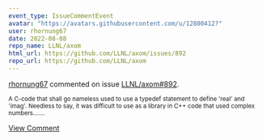 ```yaml
---
event_type: IssueCommentEvent
avatar: "https://avatars.githubusercontent.com/u/12800412?"
user: rhornung67
date: 2022-08-08
repo_name: LLNL/axom
html_url: https://github.com/LLNL/axom/issues/892
repo_url: https://github.com/LLNL/axom
---
```


<a href='https://github.com/rhornung67' target='_blank'>rhornung67</a> commented on issue <a href='https://github.com/LLNL/axom/issues/892' target='_blank'>LLNL/axom#892</a>.

<small>A C-code that shall go nameless used to use a typedef statement to define 'real' and 'imag'.  Needless to say, it was difficult to use as a library in C++ code that used complex numbers.......</small>

<a href='https://github.com/LLNL/axom/issues/892' target='_blank'>View Comment</a>